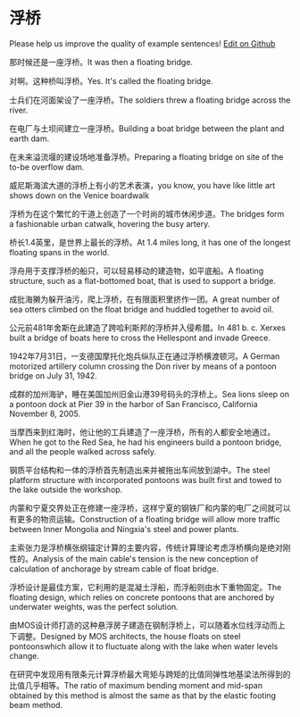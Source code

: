 # 浮桥

Please help us improve the quality of example sentences! [Edit on Github](https://github.com/jiyushe/jiyu-example-sentence-source/blob/main/chinese/fuqiao.md)

<p><span class="chinese">那时候还是一座浮桥。</span><span class="english">It was then a floating bridge.</span></p>

<p><span class="chinese">对啊。这种桥叫浮桥。</span><span class="english">Yes. It's called the floating bridge.</span></p>

<p><span class="chinese">士兵们在河面架设了一座浮桥。</span><span class="english">The soldiers threw a floating bridge across the river.</span></p>

<p><span class="chinese">在电厂与土坝间建立一座浮桥。</span><span class="english">Building a boat bridge between the plant and earth dam.</span></p>

<p><span class="chinese">在未来溢流堰的建设场地准备浮桥。</span><span class="english">Preparing a floating bridge on site of the to-be overflow dam.</span></p>

<p><span class="chinese">威尼斯海滨大道的浮桥上有小的艺术表演，</span><span class="english">you know, you have like little art shows down on the Venice boardwalk</span></p>

<p><span class="chinese">浮桥为在这个繁忙的干道上创造了一个时尚的城市休闲步道。</span><span class="english">The bridges form a fashionable urban catwalk, hovering the busy artery.</span></p>

<p><span class="chinese">桥长1.4英里，是世界上最长的浮桥。</span><span class="english">At 1.4 miles long, it has one of the longest floating spans in the world.</span></p>

<p><span class="chinese">浮舟用于支撑浮桥的船只，可以轻易移动的建造物，如平底船。</span><span class="english">A floating structure, such as a flat-bottomed boat, that is used to support a bridge.</span></p>

<p><span class="chinese">成批海獭为躲开油污，爬上浮桥，在有限面积里挤作一团。</span><span class="english">A great number of sea otters climbed on the float bridge and huddled together to avoid oil.</span></p>

<p><span class="chinese">公元前481年舍斯在此建造了跨哈利斯邦的浮桥并入侵希腊。</span><span class="english">In 481 b. c. Xerxes built a bridge of boats here to cross the Hellespont and invade Greece.</span></p>

<p><span class="chinese">1942年7月31日，一支德国摩托化炮兵纵队正在通过浮桥横渡顿河。</span><span class="english">A German motorized artillery column crossing the Don river by means of a pontoon bridge on July 31, 1942.</span></p>

<p><span class="chinese">成群的加州海驴，睡在美国加州旧金山港39号码头的浮桥上。</span><span class="english">Sea lions sleep on a pontoon dock at Pier 39 in the harbor of San Francisco, California November 8, 2005.</span></p>

<p><span class="chinese">当摩西来到红海时，他让他的工兵建造了一座浮桥，所有的人都安全地通过。</span><span class="english">When he got to the Red Sea, he had his engineers build a pontoon bridge, and all the people walked across safely.</span></p>

<p><span class="chinese">钢质平台结构和一体的浮桥首先制造出来并被拖出车间放到湖中。</span><span class="english">The steel platform structure with incorporated pontoons was built first and towed to the lake outside the workshop.</span></p>

<p><span class="chinese">内蒙和宁夏交界处正在修建一座浮桥，这样宁夏的钢铁厂和内蒙的电厂之间就可以有更多的物资运输。</span><span class="english">Construction of a floating bridge will allow more traffic between Inner Mongolia and Ningxia's steel and power plants.</span></p>

<p><span class="chinese">主索张力是浮桥横张纲锚定计算的主要内容，传统计算理论考虑浮桥横向是绝对刚性的。</span><span class="english">Analysis of the main cable's tension is the new conception of calculation of anchorage by stream cable of float bridge.</span></p>

<p><span class="chinese">浮桥设计是最佳方案，它利用的是混凝土浮船，而浮船则由水下重物固定。</span><span class="english">The floating design, which relies on concrete pontoons that are anchored by underwater weights, was the perfect solution.</span></p>

<p><span class="chinese">由MOS设计师打造的这种悬浮房子建造在钢制浮桥上，可以随着水位线浮动而上下调整。</span><span class="english">Designed by MOS architects, the house floats on steel pontoonswhich allow it to fluctuate along with the lake when water levels change.</span></p>

<p><span class="chinese">在研究中发现用有限条元计算浮桥最大弯矩与跨矩的比值同弹性地基梁法所得到的比值几乎相等。</span><span class="english">The ratio of maximum bending moment and mid-span obtained by this method is almost the same as that by the elastic footing beam method.</span></p>


